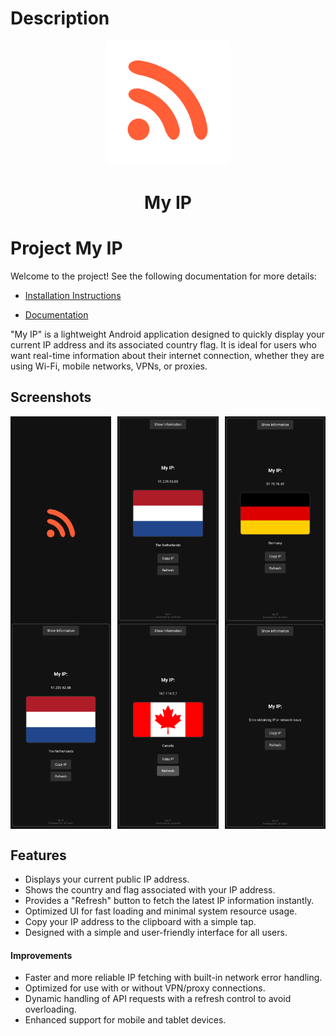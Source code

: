 # Description

<div align="center">
  <img src="./assets/icon.png" style="width: 200px; height: 200px;">
  <h1>My IP</h1>
</div>

# Project My IP

Welcome to the project! See the following documentation for more details:

- [Installation Instructions](INSTALATION.md)

- [ Documentation](DOCUMENTATION.md)

"My IP" is a lightweight Android application designed to quickly display your current IP address and its associated country flag. It is ideal for users who want real-time information about their internet connection, whether they are using Wi-Fi, mobile networks, VPNs, or proxies.

## Screenshots

<div style="display: flex; justify-content: space-between; width: 100%;">
  <img src="./assets/00.png" alt="Image 2" style="width: 32%;"/>
  <img src="./assets/01.png" alt="Image 6" style="width: 32%;"/>
  <img src="./assets/02.png" alt="Image 2" style="width: 32%;"/>
</div>

<div style="display: flex; justify-content: space-between; width: 100%;">
  <img src="./assets/03.png" alt="Image 3" style="width: 32%;"/>
  <img src="./assets/04.png" alt="Image 4" style="width: 32%;"/>
  <img src="./assets/05.png" alt="Image 2" style="width: 32%;"/>
</div>


## Features

- Displays your current public IP address.
- Shows the country and flag associated with your IP address.
- Provides a "Refresh" button to fetch the latest IP information instantly.
- Optimized UI for fast loading and minimal system resource usage.
- Copy your IP address to the clipboard with a simple tap.
- Designed with a simple and user-friendly interface for all users.

#### Improvements

- Faster and more reliable IP fetching with built-in network error handling.
- Optimized for use with or without VPN/proxy connections.
- Dynamic handling of API requests with a refresh control to avoid overloading.
- Enhanced support for mobile and tablet devices.


